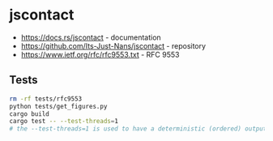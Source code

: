 # jscontact

- <https://docs.rs/jscontact> - documentation
- <https://github.com/Its-Just-Nans/jscontact> - repository
- <https://www.ietf.org/rfc/rfc9553.txt> - RFC 9553

## Tests

```sh
rm -rf tests/rfc9553
python tests/get_figures.py
cargo build
cargo test -- --test-threads=1
# the --test-threads=1 is used to have a deterministic (ordered) output
```
